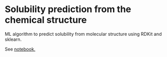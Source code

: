 # Solubility prediction from the chemical structure
ML algorithm to predict solubility from molecular structure using RDKit and sklearn. 

See [notebook.](https://github.com/tkpiskorz/solubility/blob/master/Solubility_predict.ipynb)

